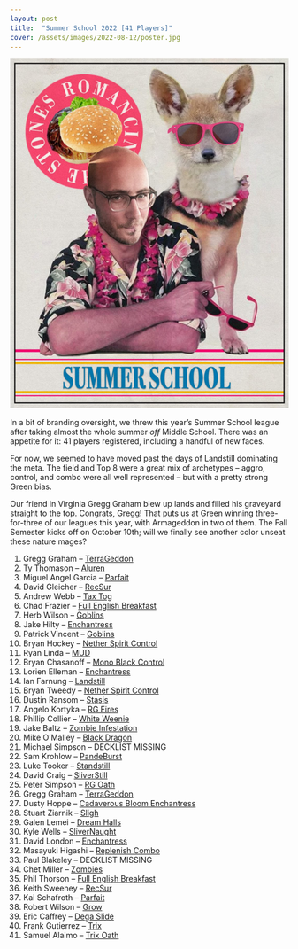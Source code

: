 ```yaml
---
layout: post
title:  "Summer School 2022 [41 Players]"
cover: /assets/images/2022-08-12/poster.jpg
---
```


![](/assets/images/2022-08-12/poster.jpg)

In a bit of branding oversight, we threw this year’s Summer School league after taking
almost the whole summer *off* Middle School. There was an appetite for it: 41 players
registered, including a handful of new faces.

For now, we seemed to have moved past the days of Landstill dominating the meta. The
field and Top 8 were a great mix of archetypes – aggro, control, and combo were all well
represented – but with a pretty strong Green bias.

Our friend in Virginia Gregg Graham blew up lands and filled his graveyard straight to
the top. Congrats, Gregg! That puts us at Green winning three-for-three of our leagues
this year, with Armageddon in two of them. The Fall Semester kicks off on October 10th;
will we finally see another color unseat these nature mages?

1.	Gregg Graham – [TerraGeddon](/assets/images/2022-08-12/gregg_geddon.jpg)
2.	Ty Thomason – [Aluren](/assets/images/2022-08-12/ty_aluren.jpg)
3.	Miguel Angel Garcia – [Parfait](/assets/images/2022-08-12/miguel_parfait.jpg)
4.	David Gleicher – [RecSur](/assets/images/2022-08-12/dg_recsur.jpg)
5.	Andrew Webb – [Tax Tog](/assets/images/2022-08-12/webb_tog.jpg)
6.	Chad Frazier – [Full English Breakfast](/assets/images/2022-08-12/chad_feb.jpg)
7.	Herb Wilson – [Goblins](/assets/images/2022-08-12/herb_goblins.png)
8.	Jake Hilty – [Enchantress](/assets/images/2022-08-12/jake_enchantress.jpg)
9.	Patrick Vincent – [Goblins](/assets/images/2022-08-12/pat_goblins.jpg)
10.	Bryan Hockey – [Nether Spirit Control](/assets/images/2022-08-12/hockey_nether.jpg)
11.	Ryan Linda – [MUD](/assets/images/2022-08-12/ryan_mud.jpg)
12.	Bryan Chasanoff – [Mono Black Control](/assets/images/2022-08-12/bryan_mbc.jpg)
13.	Lorien Elleman – [Enchantress](/assets/images/2022-08-12/lorien_enchantress.jpg)
14.	Ian Farnung – [Landstill](/assets/images/2022-08-12/ian_landstill.jpg)
15.	Bryan Tweedy – [Nether Spirit Control](/assets/images/2022-08-12/tweedy_spirit.jpg)
16.	Dustin Ransom – [Stasis](/assets/images/2022-08-12/dustin_stasis.jpg)
17.	Angelo Kortyka – [RG Fires](/assets/images/2022-08-12/angelo_fires.jpg)
18.	Phillip Collier – [White Weenie](/assets/images/2022-08-12/collier_white.jpg)
19.	Jake Baltz – [Zombie Infestation](/assets/images/2022-08-12/jake_infestation.jpg)
20.	Mike O’Malley – [Black Dragon](/assets/images/2022-08-12/mike_dragon.jpg)
21.	Michael Simpson – DECKLIST MISSING
22.	Sam Krohlow – [PandeBurst](/assets/images/2022-08-12/sam_pandeburst.jpg)
23.	Luke Tooker – [Standstill](/assets/images/2022-08-12/luke_standstill.jpg)
24.	David Craig – [SliverStill](/assets/images/2022-08-12/dtc_sliverstill.jpg)
25.	Peter Simpson – [RG Oath](/assets/images/2022-08-12/pete_oath.jpg)
26.	Gregg Graham – [TerraGeddon](/assets/images/2022-08-12/gregg_geddon.jpg)
27.	Dusty Hoppe – [Cadaverous Bloom Enchantress](/assets/images/2022-08-12/dusty_enchantress.jpg)
28.	Stuart Ziarnik – [Sligh](/assets/images/2022-08-12/stu_sligh.jpg)
29.	Galen Lemei – [Dream Halls](/assets/images/2022-08-12/galen_dream_halls.jpg)
30.	Kyle Wells – [SliverNaught](/assets/images/2022-08-12/kyle_slivers.jpg)
31.	David London – [Enchantress](/assets/images/2022-08-12/david_enchantress.jpg)
32.	Masayuki Higashi – [Replenish Combo](/assets/images/2022-08-12/masa_replenish.png)
33.	Paul Blakeley – DECKLIST MISSING
34.	Chet Miller – [Zombies](/assets/images/2022-08-12/chet_zombies.jpg)
35.	Phil Thorson – [Full English Breakfast](/assets/images/2022-08-12/phil_feb.txt)
36.	Keith Sweeney – [RecSur](/assets/images/2022-08-12/keith_recsur.jpg)
37.	Kai Schafroth – [Parfait](/assets/images/2022-08-12/kai_parfait.jpg)
38.	Robert Wilson – [Grow](/assets/images/2022-08-12/rhwil_grow.jpg)
39.	Eric Caffrey – [Dega Slide](/assets/images/2022-08-12/eric_slide.jpg)
40.	Frank Gutierrez – [Trix](/assets/images/2022-08-12/frank_trix.jpg)
41.	Samuel Alaimo – [Trix Oath](/assets/images/2022-08-12/hammy_trix_oath.jpg)
